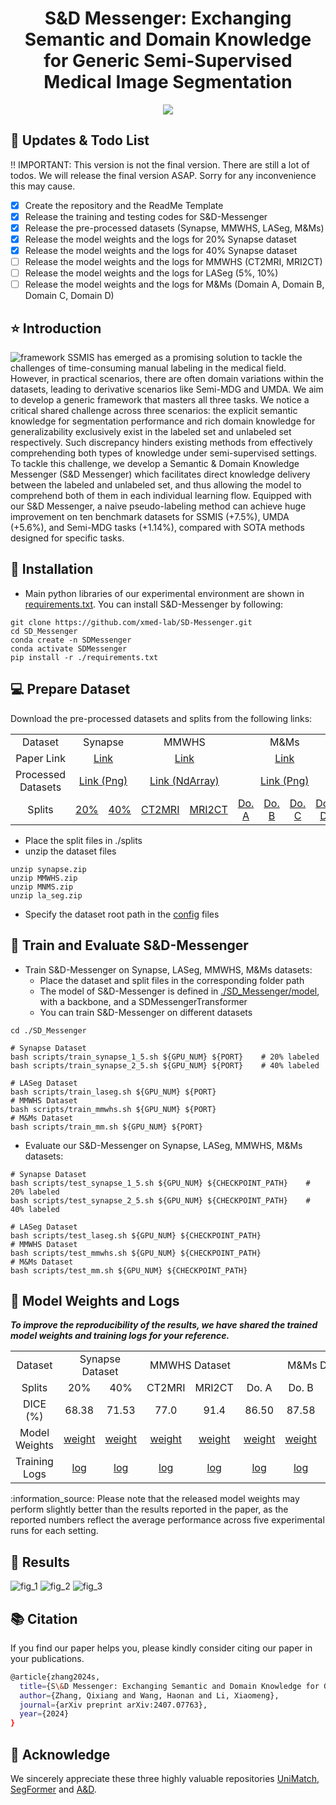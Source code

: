 <div align=center>
<h1> S&D Messenger: Exchanging Semantic and Domain
Knowledge for Generic Semi-Supervised Medical
Image Segmentation </h1>
</div>
<div align=center>

<a src="https://img.shields.io/badge/%F0%9F%9A%80-xmed_Lab-ed6c00.svg?style=flat-square" href="https://xmengli.github.io/">
<img src="https://img.shields.io/badge/%F0%9F%9A%80-xmed_Lab-ed6c00.svg?style=flat-square">
</a>
</div>

## :rocket: Updates & Todo List
:bangbang: IMPORTANT: This version is not the final version. There are still a lot of todos. We will release the final version ASAP. Sorry for any inconvenience this may cause.
- [x] Create the repository and the ReadMe Template
- [x] Release the training and testing codes for S&D-Messenger
- [x] Release the pre-processed datasets (Synapse, MMWHS, LASeg, M&Ms)
- [x] Release the model weights and the logs for 20% Synapse dataset
- [x] Release the model weights and the logs for 40% Synapse dataset
- [ ] Release the model weights and the logs for MMWHS (CT2MRI, MRI2CT)
- [ ] Release the model weights and the logs for LASeg (5%, 10%)
- [ ] Release the model weights and the logs for M&Ms (Domain A, Domain B, Domain C, Domain D)

## :star: Introduction
![framework](./figs/framework.png "framework")
SSMIS has emerged as a promising solution to tackle the challenges of time-consuming manual labeling in the medical field. However, in practical scenarios, there are often domain variations within the datasets, leading to derivative scenarios like Semi-MDG and UMDA. We aim to develop a generic framework that masters all three tasks. We notice a critical shared challenge across three scenarios: the explicit semantic knowledge for segmentation performance and rich domain knowledge for generalizability exclusively exist in the labeled set and unlabeled set respectively. Such discrepancy hinders existing methods from effectively comprehending both types of knowledge under semi-supervised settings. To tackle this challenge, we develop a Semantic & Domain Knowledge Messenger (S&D Messenger) which facilitates direct knowledge delivery between the labeled and unlabeled set, and thus allowing the model to comprehend both of them in each individual learning flow. Equipped with our S&D Messenger, a naive pseudo-labeling method can achieve huge improvement on ten benchmark datasets for SSMIS (+7.5%), UMDA (+5.6%), and Semi-MDG tasks (+1.14%), compared with SOTA methods designed for specific tasks.


## :hammer: Installation
- Main python libraries of our experimental environment are shown in [requirements.txt](.SD_Messenger/requirements.txt). You can install S&D-Messenger by following:
```shell
git clone https://github.com/xmed-lab/SD-Messenger.git
cd SD_Messenger
conda create -n SDMessenger
conda activate SDMessenger
pip install -r ./requirements.txt
```

## :computer: Prepare Dataset

Download the pre-processed datasets and splits from the following links:

<table>
    <tr align="center">
        <td>Dataset</td>
        <td colspan="2">Synapse</td>
        <td colspan="2">MMWHS</td>
        <td colspan="4">M&Ms</td>
        <td colspan="2">LASeg</td>
    </tr>
    <tr align="center">
        <td>Paper Link</td>
        <td colspan="2"><a href="https://arxiv.org/pdf/2309.03493">Link</a></td>
        <td colspan="2"><a href="https://www.sciencedirect.com/science/article/pii/S1361841516000219">Link</a></td>
        <td colspan="4"><a href="https://ieeexplore.ieee.org/document/9458279">Link</a></td>
        <td colspan="2"><a href="https://arxiv.org/abs/2004.12314">Link</a></td>
    </tr>
    <tr align="center">
        <td>Processed Datasets</td>
        <td colspan="2"><a href="https://hkustconnect-my.sharepoint.com/:u:/g/personal/qzhangcq_connect_ust_hk/Eb9IOfwVcjpKvOCCEuknNr8BapwWoVnR_1B_30nojQMDBQ?e=vIpjAN">Link (Png)</a></td>
        <td colspan="2"><a href="https://hkustconnect-my.sharepoint.com/:u:/g/personal/qzhangcq_connect_ust_hk/EbmmxzSx5ltBmGL2b7KDIooBx3AAShb7AmaBWTlfcTE53A?e=LG8fmg">Link (NdArray)</a></td>
        <td colspan="4"><a href="https://hkustconnect-my.sharepoint.com/:u:/g/personal/qzhangcq_connect_ust_hk/ETPJULYKCuNNr1G9S7x8NE0BVr17xZaZlzDdCp2BFYM1cw?e=I4gFgE">Link (Png)</a></td>
        <td colspan="2"><a href="https://hkustconnect-my.sharepoint.com/:u:/g/personal/qzhangcq_connect_ust_hk/Ec6ucDVyrV1HmfGFiRq3d1IBha2oxGvKBCMJm-as6KnTig?e=aibtMl">Link (NdArray)</a></td>
    </tr>
    <tr align="center">
        <td>Splits</td>
        <td><a href="./SD_Messenger/splits/synapse/1_5/">20%</a></td>
        <td><a href="./SD_Messenger/splits/synapse/2_5/">40%</a></td>
        <td><a href="#">CT2MRI</a></td>
        <td><a href="#">MRI2CT</a></td>
        <td><a href="#">Do. A</a></td>
        <td><a href="#">Do. B</a></td>
        <td><a href="#">Do. C</a></td>
        <td><a href="#">Do. D</a></td>
        <td><a href="#">5%</a></td>
        <td><a href="#">10%</a></td>
    </tr>
</table>


- Place the split files in ./splits
- unzip the dataset files
```shell
unzip synapse.zip
unzip MMWHS.zip
unzip MNMS.zip
unzip la_seg.zip
```
- Specify the dataset root path in the [config](./SD_Messenger/configs) files

## :key: Train and Evaluate S&D-Messenger

- Train S&D-Messenger on Synapse, LASeg, MMWHS, M&Ms datasets:
   - Place the dataset and split files in the corresponding folder path
   - The model of S&D-Messenger is defined in [./SD_Messenger/model](./SD_Messenger/model), with a backbone, and a SDMessengerTransformer
   - You can train S&D-Messenger on different datasets
```shell
cd ./SD_Messenger

# Synapse Dataset
bash scripts/train_synapse_1_5.sh ${GPU_NUM} ${PORT}    # 20% labeled
bash scripts/train_synapse_2_5.sh ${GPU_NUM} ${PORT}    # 40% labeled

# LASeg Dataset
bash scripts/train_laseg.sh ${GPU_NUM} ${PORT}
# MMWHS Dataset
bash scripts/train_mmwhs.sh ${GPU_NUM} ${PORT}
# M&Ms Dataset
bash scripts/train_mm.sh ${GPU_NUM} ${PORT}
```

- Evaluate our S&D-Messenger on Synapse, LASeg, MMWHS, M&Ms datasets:
```shell
# Synapse Dataset
bash scripts/test_synapse_1_5.sh ${GPU_NUM} ${CHECKPOINT_PATH}    # 20% labeled
bash scripts/test_synapse_2_5.sh ${GPU_NUM} ${CHECKPOINT_PATH}    # 40% labeled

# LASeg Dataset
bash scripts/test_laseg.sh ${GPU_NUM} ${CHECKPOINT_PATH}
# MMWHS Dataset
bash scripts/test_mmwhs.sh ${GPU_NUM} ${CHECKPOINT_PATH}
# M&Ms Dataset
bash scripts/test_mm.sh ${GPU_NUM} ${CHECKPOINT_PATH}
```


## :blue_book: Model Weights and Logs

***To improve the reproducibility of the results, we have shared the trained model weights and training logs for your reference.***

<table>
    <tr align="center">
        <td> Dataset </td>
        <td colspan="2">Synapse Dataset</td>
        <td colspan="2">MMWHS Dataset</td>
        <td colspan="4">M&Ms Dataset</td>
        <td colspan="2">LASeg Dataset</td>
    </tr>
    <tr align="center">
        <td> Splits </td>
        <td>20%</td>
        <td>40%</td>
        <td>CT2MRI</td>
        <td>MRI2CT</td>
        <td>Do. A</td>
        <td>Do. B</td>
        <td>Do. C</td>
        <td>Do. D</td>
				<td>5%</td>
        <td>10%</td>
    </tr>
    <tr align="center">
        <td> DICE (%)</td>
        <td>68.38</td>
        <td>71.53</td>
        <td>77.0</td>
        <td>91.4</td>
        <td>86.50</td>
        <td>87.58</td>
        <td>88.30</td>
        <td>89.76</td>
				<td>90.21</td>
        <td>91.46</td>
    </tr>
   <tr align="center">
        <td> Model Weights </td>
        <td><a href="https://hkustconnect-my.sharepoint.com/:u:/g/personal/qzhangcq_connect_ust_hk/EUoLLi0XMq5Kp4pvE0XcMaMBq-BESh_kdgDqVatvn5wjvw?e=QIFhhf">weight</a></td>
        <td><a href="https://hkustconnect-my.sharepoint.com/:u:/g/personal/qzhangcq_connect_ust_hk/EYvfHlLKKvtClMDp0yy6yE8BYgefqZsvcppYpCbUDj9hvQ?e=eFBLsY">weight</a></td>
        <td><a href="#">weight</a></td>
        <td><a href="#">weight</a></td>
        <td><a href="#">weight</a></td>
        <td><a href="#">weight</a></td>
        <td><a href="#">weight</a></td>
        <td><a href="#">weight</a></td>
				<td><a href="#">weight</a></td>
        <td><a href="#">weight</a></td>
    </tr>
  <tr align="center">
        <td> Training Logs </td>
        <td><a href="./SD_Messenger/logs/synapse_1_5.log">log</a></td>
        <td><a href="./SD_Messenger/logs/synapse_2_5.log">log</a></td>
        <td><a href="#">log</a></td>
        <td><a href="#">log</a></td>
        <td><a href="#">log</a></td>
        <td><a href="#">log</a></td>
        <td><a href="#">log</a></td>
        <td><a href="#">log</a></td>
				<td><a href="#">log</a></td>
        <td><a href="#">log</a></td>
    </tr>
</table>
:information_source: Please note that the released model weights may perform slightly better than the results reported in the paper, as the reported numbers reflect the average performance across five experimental runs for each setting.

## :dart: Results
![fig_1](./figs/fig_1.jpg "fig_1")
![fig_2](./figs/fig_2.jpg "fig_2")
![fig_3](./figs/fig_3.jpg "fig_3")

## :books: Citation

If you find our paper helps you, please kindly consider citing our paper in your publications.
```bash
@article{zhang2024s,
  title={S\&D Messenger: Exchanging Semantic and Domain Knowledge for Generic Semi-Supervised Medical Image Segmentation},
  author={Zhang, Qixiang and Wang, Haonan and Li, Xiaomeng},
  journal={arXiv preprint arXiv:2407.07763},
  year={2024}
}
```

## :beers: Acknowledge

We sincerely appreciate these three highly valuable repositories [UniMatch](https://github.com/LiheYoung/UniMatch), [SegFormer](https://github.com/NVlabs/SegFormer) and [A&D](https://github.com/xmed-lab/GenericSSL).

